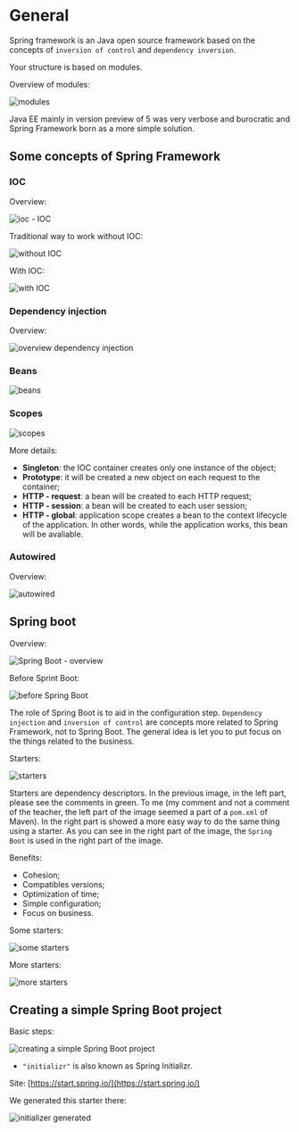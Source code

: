 # General

Spring framework is an Java open source framework based on the concepts of `inversion of control` and `dependency inversion`.

Your structure is based on modules.

Overview of modules:

![modules](images/modules.png)

Java EE mainly in version preview of 5 was very verbose and burocratic and Spring Framework born as a more simple solution.


## Some concepts of Spring Framework


### IOC

Overview:

![ioc - IOC](images/ioc-general.png)

Traditional way to work without IOC:

![without IOC](images/without-ioc.png)

With IOC:

![with IOC](images/with-ioc.png)


### Dependency injection

Overview:

![overview dependency injection](images/overview-dependency-injection.png)


### Beans

![beans](images/beans.png)


### Scopes

![scopes](images/scopes.png)

More details:

- **Singleton**: the IOC container creates only one instance of the object;
- **Prototype**: it will be created a new object on each request to the container;
- **HTTP - request**: a bean will be created to each HTTP request;
- **HTTP - session**: a bean will be created to each user session;
- **HTTP - global**: application scope creates a bean to the context lifecycle of the application. In other words, while the application works, this bean will be avaliable.


### Autowired

Overview:

![autowired](images/autowired.png)


## Spring boot

Overview:

![Spring Boot - overview](images/springboot-overview.png)

Before Sprint Boot:

![before Spring Boot](images/before-springboot.png)

The role of Spring Boot is to aid in the configuration step. `Dependency injection` and `inversion of control` are concepts more related to Spring Framework, not to Spring Boot. The general idea is let you to put focus on the things related to the business.

Starters:

![starters](images/starters.png)

Starters are dependency descriptors. In the previous image, in the left part, please see the comments in green. To me (my comment and not a comment of the teacher, the left part of the image seemed a part of a `pom.xml` of Maven). In the right part is showed a more easy way to do the same thing using a starter. As you can see in the right part of the image, the `Spring Boot` is used in the right part of the image.

Benefits:

- Cohesion;
- Compatibles versions;
- Optimization of time;
- Simple configuration;
- Focus on business.

Some starters:

![some starters](images/some-starters.png)

More starters:

![more starters](images/more-starters.png)


## Creating a simple Spring Boot project

Basic steps:

![creating a simple Spring Boot project](images/creating-a-simple-spring-boot-project.png)

* `"initializr"` is also known as Spring Initializr.

Site: [https://start.spring.io/](https://start.spring.io/)

We generated this starter there:

![initializer generated](images/generated-first-steps-initializer.png)